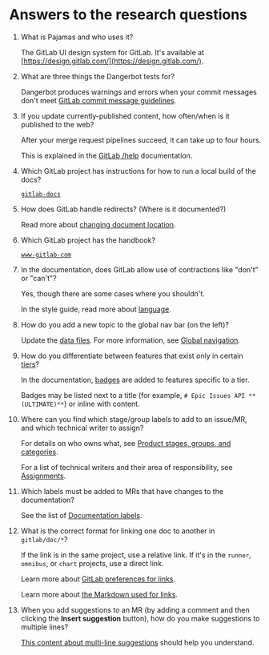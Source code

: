 # Answers to the research questions

1. What is Pajamas and who uses it?

   The GitLab UI design system for GitLab. It's available at [https://design.gitlab.com/](https://design.gitlab.com/).

1. What are three things the Dangerbot tests for?

   Dangerbot produces warnings and errors when your commit messages don't meet [GitLab commit message guidelines](https://docs.gitlab.com/ee/development/contributing/merge_request_workflow.html#commit-messages-guidelines).

1. If you update currently-published content, how often/when is it published to the web?

   After your merge request pipelines succeed, it can take up to four hours.

   This is explained in the [GitLab /help](https://docs.gitlab.com/ee/development/documentation/#gitlab-help) documentation.

1. Which GitLab project has instructions for how to run a local build of the docs?

   [`gitlab-docs`](https://gitlab.com/gitlab-org/gitlab-docs)

1. How does GitLab handle redirects? (Where is it documented?)

   Read more about [changing document location](https://docs.gitlab.com/ce/development/documentation/index.html#changing-document-location).

1. Which GitLab project has the handbook?

   [`www-gitlab-com`](https://gitlab.com/gitlab-com/www-gitlab-com)

1. In the documentation, does GitLab allow use of contractions like "don't" or "can't"?

   Yes, though there are some cases where you shouldn't.

   In the style guide, read more about [language](https://docs.gitlab.com/ee/development/documentation/styleguide.html#language).

1. How do you add a new topic to the global nav bar (on the left)?

   Update the [data files](https://gitlab.com/gitlab-org/gitlab-docs/tree/master/content/_data). For more information, see [Global navigation](https://docs.gitlab.com/ee/development/documentation/site_architecture/global_nav.html).

1. How do you differentiate between features that exist only in certain [tiers](https://about.gitlab.com/handbook/marketing/product-marketing/tiers/)?

   In the documentation, [badges](https://docs.gitlab.com/ee/development/documentation/styleguide.html#product-badges) are added to features specific to a tier.

   Badges may be listed next to a title (for example, `# Epic Issues API **(ULTIMATE)**`) or inline with content.

1. Where can you find which stage/group labels to add to an issue/MR, and which technical writer to assign?

   For details on who owns what, see [Product stages, groups, and categories](https://about.gitlab.com/handbook/product/categories/).

   For a list of technical writers and their area of responsibility, see [Assignments](https://about.gitlab.com/handbook/engineering/technical-writing/#assignments).

1. Which labels must be added to MRs that have changes to the documentation?

   See the list of [Documentation labels](https://docs.gitlab.com/ee/development/documentation/workflow.html#documentation-labels).

1. What is the correct format for linking one doc to another in `gitlab/doc/*`?

   If the link is in the same project, use a relative link. If it's in the `runner`, `omnibus`, or `chart` projects, use a direct link.

   Learn more about [GitLab preferences for links](https://docs.gitlab.com/ee/development/documentation/styleguide.html#links).

   Learn more about [the Markdown used for links](https://docs.gitlab.com/ee/user/markdown.html#links).

1. When you add suggestions to an MR (by adding a comment and then clicking the **Insert suggestion** button), how do you make suggestions to multiple lines?

   [This content about multi-line suggestions](https://docs.gitlab.com/ee/user/discussions/#multi-line-suggestions) should help you understand.
